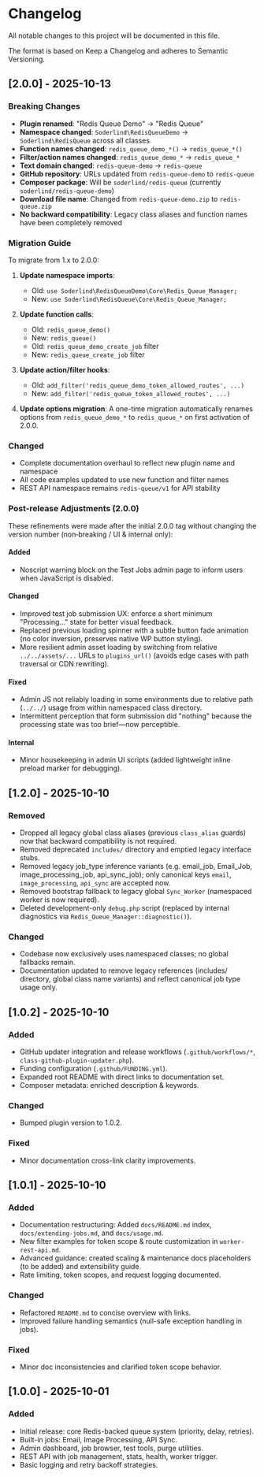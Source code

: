 # Changelog

All notable changes to this project will be documented in this file.

The format is based on Keep a Changelog and adheres to Semantic Versioning.


## [2.0.0] - 2025-10-13
### Breaking Changes
- **Plugin renamed**: "Redis Queue Demo" → "Redis Queue"
- **Namespace changed**: `Soderlind\RedisQueueDemo` → `Soderlind\RedisQueue` across all classes
- **Function names changed**: `redis_queue_demo_*()` → `redis_queue_*()`
- **Filter/action names changed**: `redis_queue_demo_*` → `redis_queue_*`
- **Text domain changed**: `redis-queue-demo` → `redis-queue`
- **GitHub repository**: URLs updated from `redis-queue-demo` to `redis-queue`
- **Composer package**: Will be `soderlind/redis-queue` (currently `soderlind/redis-queue-demo`)
- **Download file name**: Changed from `redis-queue-demo.zip` to `redis-queue.zip`
- **No backward compatibility**: Legacy class aliases and function names have been completely removed

### Migration Guide
To migrate from 1.x to 2.0.0:

1. **Update namespace imports**:
   - Old: `use Soderlind\RedisQueueDemo\Core\Redis_Queue_Manager;`
   - New: `use Soderlind\RedisQueue\Core\Redis_Queue_Manager;`

2. **Update function calls**:
   - Old: `redis_queue_demo()`
   - New: `redis_queue()`
   - Old: `redis_queue_demo_create_job` filter
   - New: `redis_queue_create_job` filter

3. **Update action/filter hooks**:
   - Old: `add_filter('redis_queue_demo_token_allowed_routes', ...)`
   - New: `add_filter('redis_queue_token_allowed_routes', ...)`

4. **Update options migration**: A one-time migration automatically renames options from `redis_queue_demo_*` to `redis_queue_*` on first activation of 2.0.0.

### Changed
- Complete documentation overhaul to reflect new plugin name and namespace
- All code examples updated to use new function and filter names
- REST API namespace remains `redis-queue/v1` for API stability

### Post-release Adjustments (2.0.0)
These refinements were made after the initial 2.0.0 tag without changing the version number (non‑breaking / UI & internal only):

#### Added
- Noscript warning block on the Test Jobs admin page to inform users when JavaScript is disabled.

#### Changed
- Improved test job submission UX: enforce a short minimum "Processing…" state for better visual feedback.
- Replaced previous loading spinner with a subtle button fade animation (no color inversion, preserves native WP button styling).
- More resilient admin asset loading by switching from relative `../../assets/...` URLs to `plugins_url()` (avoids edge cases with path traversal or CDN rewriting).

#### Fixed
- Admin JS not reliably loading in some environments due to relative path (`../../`) usage from within namespaced class directory.
- Intermittent perception that form submission did "nothing" because the processing state was too brief—now perceptible.

#### Internal
- Minor housekeeping in admin UI scripts (added lightweight inline preload marker for debugging).

## [1.2.0] - 2025-10-10
### Removed
- Dropped all legacy global class aliases (previous `class_alias` guards) now that backward compatibility is not required.
- Removed deprecated `includes/` directory and emptied legacy interface stubs.
- Removed legacy job_type inference variants (e.g. email_job, Email_Job, image_processing_job, api_sync_job); only canonical keys `email`, `image_processing`, `api_sync` are accepted now.
- Removed bootstrap fallback to legacy global `Sync_Worker` (namespaced worker is now required).
- Deleted development-only `debug.php` script (replaced by internal diagnostics via `Redis_Queue_Manager::diagnostic()`).
### Changed
- Codebase now exclusively uses namespaced classes; no global fallbacks remain.
- Documentation updated to remove legacy references (includes/ directory, global class name variants) and reflect canonical job type usage only.

## [1.0.2] - 2025-10-10
### Added
- GitHub updater integration and release workflows (`.github/workflows/*`, `class-github-plugin-updater.php`).
- Funding configuration (`.github/FUNDING.yml`).
- Expanded root README with direct links to documentation set.
- Composer metadata: enriched description & keywords.

### Changed
- Bumped plugin version to 1.0.2.

### Fixed
- Minor documentation cross-link clarity improvements.

## [1.0.1] - 2025-10-10
### Added
- Documentation restructuring: Added `docs/README.md` index, `docs/extending-jobs.md`, and `docs/usage.md`.
- New filter examples for token scope & route customization in `worker-rest-api.md`.
- Advanced guidance: created scaling & maintenance docs placeholders (to be added) and extensibility guide.
- Rate limiting, token scopes, and request logging documented.

### Changed
- Refactored `README.md` to concise overview with links.
- Improved failure handling semantics (null-safe exception handling in jobs).

### Fixed
- Minor doc inconsistencies and clarified token scope behavior.

## [1.0.0] - 2025-10-01
### Added
- Initial release: core Redis-backed queue system (priority, delay, retries).
- Built-in jobs: Email, Image Processing, API Sync.
- Admin dashboard, job browser, test tools, purge utilities.
- REST API with job management, stats, health, worker trigger.
- Basic logging and retry backoff strategies.
